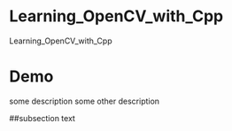 # Learning_OpenCV_with_Cpp
Learning_OpenCV_with_Cpp
# Demo
some description
some other description

##subsection
text
